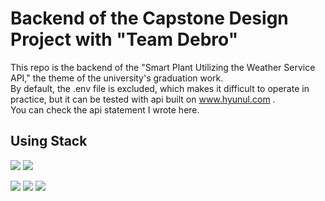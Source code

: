 # Backend of the Capstone Design Project with "Team Debro"

This repo is the backend of the "Smart Plant Utilizing the Weather Service API," the theme of the university's graduation work. <br>
By default, the .env file is excluded, which makes it difficult to operate in practice, but it can be tested with api built on www.hyunul.com . <br>
You can check the api statement I wrote here.

## Using Stack
<img src="https://img.shields.io/badge/amazonec2-FF9900?style=for-the-badge&logo=amazonec2&logoColor=white"> <img src="https://img.shields.io/badge/amazons3-569A31?style=for-the-badge&logo=amazons3&logoColor=white">

<img src="https://img.shields.io/badge/nodejs-339933?style=for-the-badge&logo=nodedotjs&logoColor=white"> <img src="https://img.shields.io/badge/swagger-85EA2D?style=for-the-badge&logo=swagger&logoColor=white"> <img src="https://img.shields.io/badge/mariadb-003545?style=for-the-badge&logo=mariadb&logoColor=white">
